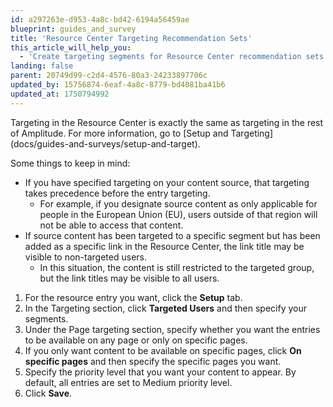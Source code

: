 ```yaml
---
id: a297263e-d953-4a8c-bd42-6194a56459ae
blueprint: guides_and_survey
title: 'Resource Center Targeting Recommendation Sets'
this_article_will_help_you:
  - 'Create targeting segments for Resource Center recommendation sets'
landing: false
parent: 20749d99-c2d4-4576-80a3-24233897706c
updated_by: 15756874-6eaf-4a8c-8779-bd4081ba41b6
updated_at: 1750794992
---
```

Targeting in the Resource Center is exactly the same as targeting in the rest of Amplitude. For more information, go to [Setup and Targeting] (docs/guides-and-surveys/setup-and-target).

Some things to keep in mind: 
- If you have specified targeting on your content source, that targeting takes precedence before the entry targeting. 
    - For example, if you designate source content as only applicable for people in the European Union (EU), users outside of that region will not be able to access that content. 
- If source content has been targeted to a specific segment but has been added as a specific link in the Resource Center, the link title may be visible to non-targeted users.
    - In this situation, the content is still restricted to the targeted group, but the link titles may be visible to all users.

1. For the resource entry you want, click the **Setup** tab.
2. In the Targeting section, click **Targeted Users** and then specify your segments.
3. Under the Page targeting section, specify whether you want the entries to be available on any page or only on specific pages.
4. If you only want content to be available on specific pages, click **On specific pages** and then specify the specific pages you want.
5. Specify the priority level that you want your content to appear. By default, all entries are set to Medium priority level.
6. Click **Save**.
